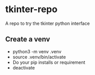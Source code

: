 # tkinter-repo
A repo to try the tkinter python interface

## Create a venv

- python3 -m venv .venv
- source .venv/bin/activate
- Do your pip installs or requirement
- deactivate